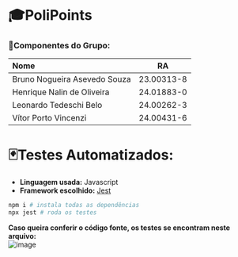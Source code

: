 # 🎓PoliPoints

### 👥Componentes do Grupo:
| Nome                         | RA         |
| :- | :-: |
| Bruno Nogueira Asevedo Souza | 23.00313-8 |
| Henrique Nalin de Oliveira   | 24.01883-0 |
| Leonardo Tedeschi Belo       | 24.00262-3 |
| Vítor Porto Vincenzi         | 24.00431-6 |


# 🃏Testes Automatizados:
- **Linguagem usada:** Javascript
- **Framework escolhido:** [Jest](https://jestjs.io/)

```bash
npm i # instala todas as dependências
npx jest # roda os testes 
```
**Caso queira conferir o código fonte, os testes se encontram neste arquivo:**  
![image](https://github.com/user-attachments/assets/42138250-af97-46e9-9f9f-8b4816f50f08)
